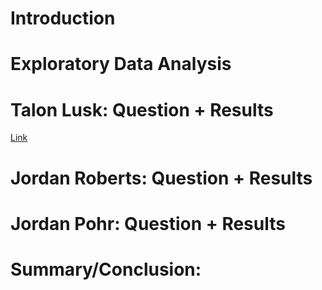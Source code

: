 # Introduction

# Exploratory Data Analysis

# Talon Lusk: Question + Results
[Link](notebooks/analysis1.ipynb)
# Jordan Roberts: Question + Results

# Jordan Pohr: Question + Results

# Summary/Conclusion: 